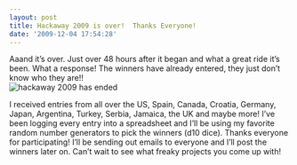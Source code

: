 ```yaml
---
layout: post
title: Hackaway 2009 is over!  Thanks Everyone!
date: '2009-12-04 17:54:28'
---
```



Aaand it’s over. Just over 48 hours after it began and what a great ride it’s been. What a response! The winners have already entered, they just don’t know who they are!!  
![hackaway 2009 has ended](http://66.147.244.180/~hunterda/content/images/2009/12/PIC_0036_301.jpg)

I received entries from all over the US, Spain, Canada, Croatia, Germany, Japan, Argentina, Turkey, Serbia, Jamaica, the UK and maybe more! I’ve been logging every entry into a spreadsheet and I’ll be using my favorite random number generators to pick the winners (d10 dice). Thanks everyone for participating! I’ll be sending out emails to everyone and I’ll post the winners later on. Can’t wait to see what freaky projects you come up with!


